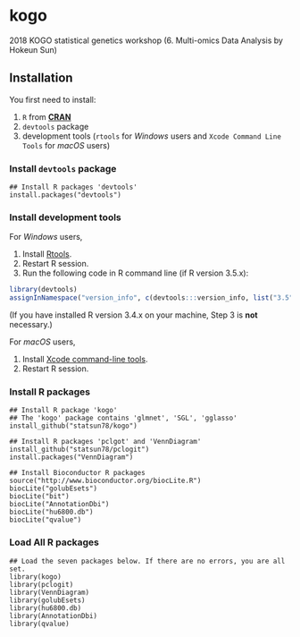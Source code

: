 # kogo
2018 KOGO statistical genetics workshop
(6. Multi-omics Data Analysis by Hokeun Sun)

## Installation
You first need to install:

1. `R` from [__CRAN__](https://cran.r-project.org/)
2. `devtools` package
3. development tools (`rtools` for _Windows_ users and `Xcode Command Line Tools` for _macOS_ users)

### Install `devtools` package
```
## Install R packages 'devtools'
install.packages("devtools")
```

### Install development tools
For _Windows_ users, 

1. Install [Rtools](https://cran.r-project.org/bin/windows/Rtools/).
2. Restart R session.
3. Run the following code in R command line (if R version 3.5.x):
```r
library(devtools)
assignInNamespace("version_info", c(devtools:::version_info, list("3.5" = list(version_min = "3.3.0", version_max = "99.99.99", path = "bin"))), "devtools")
```
  (If you have installed R version 3.4.x on your machine, Step 3 is __not__ necessary.) 

For _macOS_ users, 

1. Install [Xcode command-line tools](https://developer.apple.com/download/more/).
2. Restart R session.

### Install R packages
```
## Install R package 'kogo'
## The 'kogo' package contains 'glmnet', 'SGL', 'gglasso'
install_github("statsun78/kogo")

## Install R packages 'pclgot' and 'VennDiagram'
install_github("statsun78/pclogit")
install.packages("VennDiagram")

## Install Bioconductor R packages
source("http://www.bioconductor.org/biocLite.R")
biocLite("golubEsets")
biocLite("bit")
biocLite("AnnotationDbi")
biocLite("hu6800.db")
biocLite("qvalue")
```

### Load All R packages
```
## Load the seven packages below. If there are no errors, you are all set.
library(kogo)
library(pclogit)
library(VennDiagram)
library(golubEsets)
library(hu6800.db)
library(AnnotationDbi)
library(qvalue)
```
